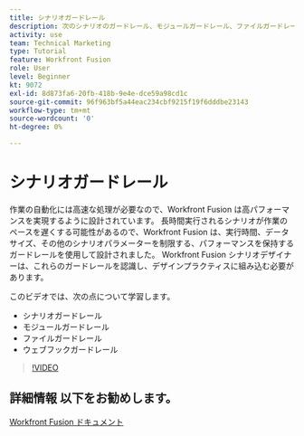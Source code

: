 ```yaml
---
title: シナリオガードレール
description: 次のシナリオのガードレール、モジュールガードレール、ファイルガードレール、Webhook ガードレール ( すべて： [!DNL Adobe Workfront Fusion].
activity: use
team: Technical Marketing
type: Tutorial
feature: Workfront Fusion
role: User
level: Beginner
kt: 9072
exl-id: 8d873fa6-20fb-418b-9e4e-dce59a98cd1c
source-git-commit: 96f963bf5a44eac234cbf9215f19f6dddbe23143
workflow-type: tm+mt
source-wordcount: '0'
ht-degree: 0%

---
```


# シナリオガードレール

作業の自動化には高速な処理が必要なので、Workfront Fusion は高パフォーマンスを実現するように設計されています。 長時間実行されるシナリオが作業のペースを遅くする可能性があるので、Workfront Fusion は、実行時間、データサイズ、その他のシナリオパラメーターを制限する、パフォーマンスを保持するガードレールを使用して設計されました。 Workfront Fusion シナリオデザイナーは、これらのガードレールを認識し、デザインプラクティスに組み込む必要があります。

このビデオでは、次の点について学習します。

* シナリオガードレール
* モジュールガードレール
* ファイルガードレール
* ウェブフックガードレール

>[!VIDEO](https://video.tv.adobe.com/v/335314/?quality=12)

## 詳細情報 以下をお勧めします。

[Workfront Fusion ドキュメント](https://experienceleague.adobe.com/docs/workfront/using/adobe-workfront-fusion/workfront-fusion-2.html?lang=en)
